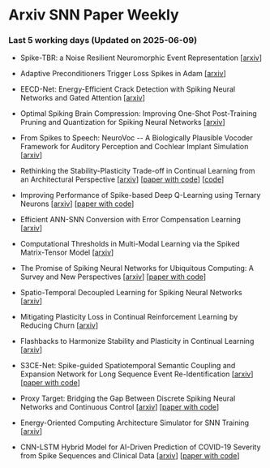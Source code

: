 # Arxiv SNN Paper Weekly


 ### **Last 5 working days (Updated on 2025-06-09)** 


- Spike-TBR: a Noise Resilient Neuromorphic Event Representation [[arxiv](https://arxiv.org/abs/2506.04817)]

- Adaptive Preconditioners Trigger Loss Spikes in Adam [[arxiv](https://arxiv.org/abs/2506.04805)]

- EECD-Net: Energy-Efficient Crack Detection with Spiking Neural Networks and Gated Attention [[arxiv](https://arxiv.org/abs/2506.04526)]

- Optimal Spiking Brain Compression: Improving One-Shot Post-Training Pruning and Quantization for Spiking Neural Networks [[arxiv](https://arxiv.org/abs/2506.03996)]

- From Spikes to Speech: NeuroVoc -- A Biologically Plausible Vocoder Framework for Auditory Perception and Cochlear Implant Simulation [[arxiv](https://arxiv.org/abs/2506.03959)]

- Rethinking the Stability-Plasticity Trade-off in Continual Learning from an Architectural Perspective [[arxiv](https://arxiv.org/abs/2506.03951)] [[paper with code](https://paperswithcode.com/paper/rethinking-the-stability-plasticity-trade-off)] [[code](https://github.com/byyx666/Dual-Arch)]

- Improving Performance of Spike-based Deep Q-Learning using Ternary Neurons [[arxiv](https://arxiv.org/abs/2506.03392)] [[paper with code](https://paperswithcode.com/paper/improving-performance-of-spike-based-deep-q)]

- Efficient ANN-SNN Conversion with Error Compensation Learning [[arxiv](https://arxiv.org/abs/2506.01968)]

- Computational Thresholds in Multi-Modal Learning via the Spiked Matrix-Tensor Model [[arxiv](https://arxiv.org/abs/2506.02664)]

- The Promise of Spiking Neural Networks for Ubiquitous Computing: A Survey and New Perspectives [[arxiv](https://arxiv.org/abs/2506.01737)] [[paper with code](https://paperswithcode.com/paper/the-promise-of-spiking-neural-networks-for)]

- Spatio-Temporal Decoupled Learning for Spiking Neural Networks [[arxiv](https://arxiv.org/abs/2506.01117)]

- Mitigating Plasticity Loss in Continual Reinforcement Learning by Reducing Churn [[arxiv](https://arxiv.org/abs/2506.00592)]

- Flashbacks to Harmonize Stability and Plasticity in Continual Learning [[arxiv](https://arxiv.org/abs/2506.00477)]

- S3CE-Net: Spike-guided Spatiotemporal Semantic Coupling and Expansion Network for Long Sequence Event Re-Identification [[arxiv](https://arxiv.org/abs/2505.24401)] [[paper with code](https://paperswithcode.com/paper/s3ce-net-spike-guided-spatiotemporal-semantic)]

- Proxy Target: Bridging the Gap Between Discrete Spiking Neural Networks and Continuous Control [[arxiv](https://arxiv.org/abs/2505.24161)] [[paper with code](https://paperswithcode.com/paper/proxy-target-bridging-the-gap-between)]

- Energy-Oriented Computing Architecture Simulator for SNN Training [[arxiv](https://arxiv.org/abs/2505.24137)]

- CNN-LSTM Hybrid Model for AI-Driven Prediction of COVID-19 Severity from Spike Sequences and Clinical Data [[arxiv](https://arxiv.org/abs/2505.23879)] [[paper with code](https://paperswithcode.com/paper/cnn-lstm-hybrid-model-for-ai-driven)]

